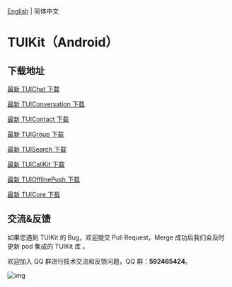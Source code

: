[English](./README_EN.md) | 简体中文

# TUIKit（Android）

## 下载地址

[最新 TUIChat 下载](https://im.sdk.cloud.tencent.cn/download/tuikit/6.5.2817/android/TUIChat.zip)

[最新 TUIConversation 下载](https://im.sdk.cloud.tencent.cn/download/tuikit/6.5.2803/android/TUIConversation.zip)

[最新 TUIContact 下载](https://im.sdk.cloud.tencent.cn/download/tuikit/6.5.2803/android/TUIContact.zip)

[最新 TUIGroup 下载](https://im.sdk.cloud.tencent.cn/download/tuikit/6.5.2803/android/TUIGroup.zip)

[最新 TUISearch 下载](https://im.sdk.cloud.tencent.cn/download/tuikit/6.5.2803/android/TUISearch.zip)

[最新 TUICallKit 下载](https://im.sdk.cloud.tencent.cn/download/tuikit/6.5.2817/android/TUICallKit.zip)

[最新 TUIOfflinePush 下载](https://im.sdk.cloud.tencent.cn/download/tuikit/6.5.2803/android/TUIOfflinePush.zip)

[最新 TUICore 下载](https://im.sdk.cloud.tencent.cn/download/tuikit/6.5.2817/android/TUICore.zip)

## 交流&反馈

如果您遇到 TUIKit 的 Bug，欢迎提交  Pull Request，Merge 成功后我们会及时更新 pod 集成的 TUIKit 库 。

欢迎加入 QQ 群进行技术交流和反馈问题，QQ 群：**592465424**。

![img](https://qcloudimg.tencent-cloud.cn/raw/ca5f8724cd5a9002abc454f80bf3df12.png)